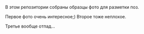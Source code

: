 В этом репозитории собраны образцы фото для разметки поз.

Первое фото очень интересное;)
Второе тоже неплохое.

Третье вообще отпад...
